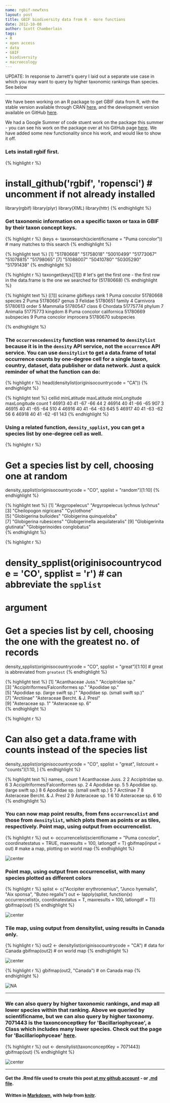 ```yaml
---
name: rgbif-newfxns
layout: post
title: GBIF biodiversity data from R - more functions
date: 2012-10-08
author: Scott Chamberlain
tags: 
- R
- open access
- data
- GBIF
- biodiversity
- macroecology
---
```


UPDATE: In response to Jarrett's query I laid out a separate use case in which you may want to query by higher taxonomic rankings than species. See below

*****

We have been working on an R package to get GBIF data from R, with the stable version available through CRAN [here](URL), and the development version available on GitHub [here](http://github.com/rgbif). 

We had a Google Summer of code stuent work on the package this summer - you can see his work on the package over at his GitHub page [here]().  We have added some new functionality since his work, and would like to show it off. 

### Lets install rgbif first.

{% highlight r %}
# install_github('rgbif', 'ropensci') # uncomment if not already installed
library(rgbif)
library(plyr)
library(XML)
library(httr)
{% endhighlight %}


### Get taxonomic information on a specific taxon or taxa in GBIF by their taxon concept keys.

{% highlight r %}
(keys <- taxonsearch(scientificname = "Puma concolor"))  # many matches to this search
{% endhighlight %}



{% highlight text %}
 [1] "51780668" "51758018" "50010499" "51773067" "51078815" "51798065"
 [7] "51088007" "50410780" "50305290" "51791438"
{% endhighlight %}



{% highlight r %}
taxonget(keys[[1]])  # let's get the first one - the first row in the data.frame is the one we searched for (51780668)
{% endhighlight %}



{% highlight text %}
[[1]]
                    sciname gbifkeys       rank
1             Puma concolor 51780668    species
2                      Puma 51780667      genus
3                   Felidae 51780651     family
4                 Carnivora 51780613      order
5                  Mammalia 51780547      class
6                  Chordata 51775774     phylum
7                  Animalia 51775773    kingdom
8 Puma concolor californica 51780669 subspecies
9   Puma concolor improcera 51780670 subspecies

{% endhighlight %}


### The `occurrencedensity` function was renamed to `densitylist` because it is in the `density` API service, not the `occurrence` API service.  You can use `densitylist` to get a data.frame of total occurrence counts by one-degree cell for a single taxon, country, dataset, data publisher or data network.  Just a quick reminder of what the function can do:

{% highlight r %}
head(densitylist(originisocountrycode = "CA"))
{% endhighlight %}



{% highlight text %}
  cellid minLatitude maxLatitude minLongitude maxLongitude count
1  46913          40          41          -67          -66    44
2  46914          40          41          -66          -65   907
3  46915          40          41          -65          -64   510
4  46916          40          41          -64          -63   645
5  46917          40          41          -63          -62    56
6  46918          40          41          -62          -61   143
{% endhighlight %}


### Using a related function, `density_spplist`, you can get a species list by one-degree cell as well.

{% highlight r %}
# Get a species list by cell, choosing one at random
density_spplist(originisocountrycode = "CO", spplist = "random")[1:10]
{% endhighlight %}



{% highlight text %}
 [1] "Argyropelecus"                 "Argyropelecus lychnus lychnus"
 [3] "Cheilopogon nigricans"         "Cyclothone"                   
 [5] "Globigerina bulloides"         "Globigerina quinqueloba"      
 [7] "Globigerina rubescens"         "Globigerinella aequilateralis"
 [9] "Globigerinita glutinata"       "Globigerinoides conglobatus"  
{% endhighlight %}



{% highlight r %}
# density_spplist(originisocountrycode = 'CO', spplist = 'r') # can abbreviate the `spplist`
# argument

# Get a species list by cell, choosing the one with the greatest no. of records
density_spplist(originisocountrycode = "CO", spplist = "great")[1:10]  # great is abbreviated from `greatest`
{% endhighlight %}



{% highlight text %}
 [1] "Acanthaceae Juss."                 "Accipitridae sp."                 
 [3] "Accipitriformes/Falconiformes sp." "Apodidae sp."                     
 [5] "Apodidae sp. (large swift sp.)"    "Apodidae sp. (small swift sp.)"   
 [7] "Arctiinae"                         "Asteraceae Bercht. & J. Presl"    
 [9] "Asteraceae sp. 1"                  "Asteraceae sp. 6"                 
{% endhighlight %}



{% highlight r %}

# Can also get a data.frame with counts instead of the species list
density_spplist(originisocountrycode = "CO", spplist = "great", listcount = "counts")[1:10, ]
{% endhighlight %}



{% highlight text %}
                              names_ count
1                  Acanthaceae Juss.     2
2                   Accipitridae sp.     6
3  Accipitriformes/Falconiformes sp.     2
4                       Apodidae sp.     5
5     Apodidae sp. (large swift sp.)     8
6     Apodidae sp. (small swift sp.)     5
7                          Arctiinae     7
8      Asteraceae Bercht. & J. Presl     2
9                   Asteraceae sp. 1     6
10                  Asteraceae sp. 6    10
{% endhighlight %}


### You can now map point results, from fxns `occurrencelist` and those from `densitylist`, which plots them as points or as tiles, respectively.  Point map, using output from occurrencelist.

{% highlight r %}
out <- occurrencelist(scientificname = "Puma concolor", coordinatestatus = TRUE, maxresults = 100, latlongdf = T)
gbifmap(input = out)  # make a map, plotting on world map
{% endhighlight %}

![center](/img/gbifmap1.png) 


### Point map, using output from occurrencelist, with many species plotted as different colors

{% highlight r %}
splist <- c("Accipiter erythronemius", "Junco hyemalis", "Aix sponsa", "Buteo regalis")
out <- lapply(splist, function(x) occurrencelist(x, coordinatestatus = T, maxresults = 100, latlongdf = T))
gbifmap(out)
{% endhighlight %}

![center](/img/gbifmap2.png) 


### Tile map, using output from densitylist, using results in Canada only.

{% highlight r %}
out2 <- densitylist(originisocountrycode = "CA")  # data for Canada
gbifmap(out2)  # on world map
{% endhighlight %}

![center](/img/gbifmap31.png) 

{% highlight r %}
gbifmap(out2, "Canada")  # on Canada map
{% endhighlight %}

![NA](/img/gbifmap32.png) 


*****

### We can also query by higher taxonomic rankings, and map all lower species within that ranking. Above we queried by scientificname, but we can also query by higher taxonomy. 7071443 is the taxonconceptkey for 'Bacillariophyceae', a Class which includes many lower species. Check out the page for 'Bacillariophyceae' [here](http://data.gbif.org/species/7071443).

{% highlight r %}
out <- densitylist(taxonconceptKey = 7071443)
gbifmap(out)
{% endhighlight %}

![center](/img/gbifmap4.png) 


*********
#### Get the .Rmd file used to create this post [at my github account](https://github.com/SChamberlain/schamberlain.github.com/blob/master/_drafts/2012-10-08-rgbif-newfxns.Rmd) - or [.md file](https://github.com/SChamberlain/schamberlain.github.com/tree/master/_posts/2012-10-08-rgbif-newfxns.md).

#### Written in [Markdown](http://daringfireball.net/projects/markdown/), with help from [knitr](http://yihui.name/knitr/).
